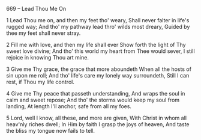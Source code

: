 669 – Lead Thou Me On


1
Lead Thou me on, and then my feet tho' weary,
Shall never falter in life's rugged way;
And tho' my pathway lead thro' wilds most dreary,
Guided by thee my feet shall never stray.

2
Fill me with love, and then my life shall ever
Show forth the light of Thy sweet love divine;
And tho' this world my heart from Thee would sever,
I still rejoice in knowing Thou art mine.

3
Give me Thy grace, the grace that more aboundeth
When all the hosts of sin upon me roll;
And tho' life's care my lonely way surroundeth,
Still I can rest, if Thou my life control.

4
Give me Thy peace that passeth understanding,
And wraps the soul in calm and sweet repose;
And tho' the storms would keep my soul from landing,
At length I'll anchor, safe from all my foes.

5
Lord, well I know, all these, and more are given,
With Christ in whom all heav'nly riches dwell;
In Him by faith I grasp the joys of heaven,
And taste the bliss my tongue now fails to tell.

